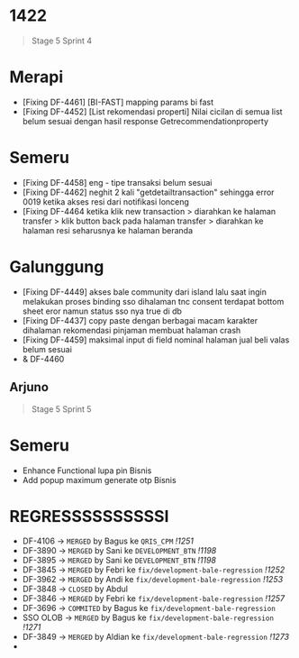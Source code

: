 



# 1422
> Stage 5 Sprint 4

# Merapi 
- [Fixing DF-4461] [BI-FAST] mapping params bi fast
- [Fixing DF-4452] [List rekomendasi properti] Nilai cicilan di semua list belum sesuai dengan hasil response Getrecommendationproperty

# Semeru
- [Fixing DF-4458] eng - tipe transaksi belum sesuai
- [Fixing DF-4462] neghit 2 kali "getdetailtransaction" sehingga error 0019 ketika akses resi dari notifikasi lonceng
-  [Fixing DF-4464 ketika klik new transaction > diarahkan ke halaman transfer > klik button back pada halaman transfer > diarahkan ke halaman resi seharusnya ke halaman beranda

# Galunggung
- [Fixing DF-4449] akses bale community dari island lalu saat ingin melakukan proses binding sso dihalaman tnc consent terdapat bottom sheet eror namun status sso nya true di db
- [Fixing DF-4437] copy paste dengan berbagai macam karakter dihalaman rekomendasi pinjaman membuat halaman crash
-  [Fixing DF-4459] maksimal input di field nominal halaman jual beli valas belum sesuai
-  & DF-4460

Arjuno
-

> Stage 5 Sprint 5

# Semeru
- Enhance Functional lupa pin Bisnis
- Add popup maximum generate otp Bisnis

# REGRESSSSSSSSSSI
- DF-4106 -> `MERGED` by Bagus ke `QRIS_CPM` *!1251*
- DF-3890 -> `MERGED` by Sani ke `DEVELOPMENT_BTN`  *!1198*
- DF-3895 -> `MERGED` by Sani ke `DEVELOPMENT_BTN`  *!1198*
- DF-3845 -> `MERGED` by Febri ke `fix/development-bale-regression`  *!1252*
- DF-3962 -> `MERGED` by Andi ke `fix/development-bale-regression`  *!1253*
- DF-3848 -> `CLOSED` by Abdul 
- DF-3846 -> `MERGED` by Febri ke `fix/development-bale-regression`  *!1257*
- DF-3696 -> `COMMITED` by Bagus ke `fix/development-bale-regression` 
- SSO OLOB -> `MERGED` by Bagus ke `fix/development-bale-regression`   *!1271*
- DF-3849 -> `MERGED` by Aldian ke  `fix/development-bale-regression`   *!1273*
- 
<!--stackedit_data:
eyJoaXN0b3J5IjpbLTcwNjY4MzI2MywtMjgyOTM0MjEwLDEzMT
kzNTQ2OTAsLTE4Mzc1Mjc1OTcsLTE3MTQ3MjUyNjgsMjQxMjI5
NzY5LC0xOTM2NTYwODA1XX0=
-->